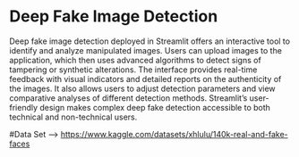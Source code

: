 # Deep Fake Image Detection
Deep fake image detection deployed in Streamlit offers an interactive tool to identify and analyze manipulated images. Users can upload images to the application, which then uses advanced algorithms to detect signs of tampering or synthetic alterations. The interface provides real-time feedback with visual indicators and detailed reports on the authenticity of the images. It also allows users to adjust detection parameters and view comparative analyses of different detection methods. Streamlit’s user-friendly design makes complex deep fake detection accessible to both technical and non-technical users.

#Data Set 
--> https://www.kaggle.com/datasets/xhlulu/140k-real-and-fake-faces
